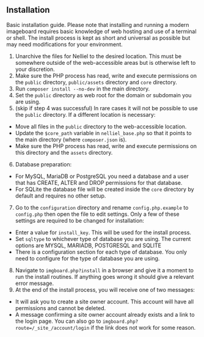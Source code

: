 ## Installation
Basic installation guide. Please note that installing and running a modern imageboard requires basic knowledge of web hosting and use of a terminal or shell. The install process is kept as short and universal as possible but may need modifications for your environment.

1. Unarchive the files for Nelliel to the desired location. This must be somewhere outside of the web-accessible areas but is otherwise left to your discretion.
2. Make sure the PHP process has read, write and execute permissions on the `public` directory, `public/assets` directory and `core` directory.
3. Run `composer install --no-dev` in the main directory.
4. Set the `public` directory as web root for the domain or subdomain you are using.
5. (skip if step 4 was successful) In rare cases it will not be possible to use the `public` directory. If a different location is necessary:
 - Move all files in the `public` directory to the web-accessible location.
 - Update the `$core_path` variable in `nelliel_base.php` so that it points to the main directory (where `composer.json` is).
 - Make sure the PHP process has read, write and execute permissions on this directory and the `assets` directory.
6. Database preparation:  
 - For MySQL, MariaDB or PostgreSQL you need a database and a user that has CREATE, ALTER and DROP permissions for that database.  
 - For SQLite the database file will be created inside the `core` directory by default and requires no other setup.
7. Go to the `configuration` directory and rename `config.php.example` to `config.php` then open the file to edit settings. Only a few of these settings are required to be changed for installation:  
 - Enter a value for `install_key`. This will be used for the install process.
 - Set `sqltype` to whichever type of database you are using. The current options are MYSQL, MARIADB, POSTGRESQL and SQLITE  
 - There is a configuration section for each type of database. You only need to configure for the type of database you are using.
8. Navigate to `imgboard.php?install` in a browser and give it a moment to run the install routines. If anything goes wrong it should give a relevant error message.
9. At the end of the install process, you will receive one of two messages:  
 - It will ask you to create a site owner account. This account will have all permissions and cannot be deleted.
 - A message confirming a site owner account already exists and a link to the login page. You can also go to `imgboard.php?route=/_site_/account/login` if the link does not work for some reason.